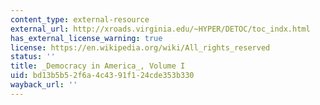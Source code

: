 ```yaml
---
content_type: external-resource
external_url: http://xroads.virginia.edu/~HYPER/DETOC/toc_indx.html
has_external_license_warning: true
license: https://en.wikipedia.org/wiki/All_rights_reserved
status: ''
title: _Democracy in America_, Volume I
uid: bd13b5b5-2f6a-4c43-91f1-24cde353b330
wayback_url: ''
---
```

